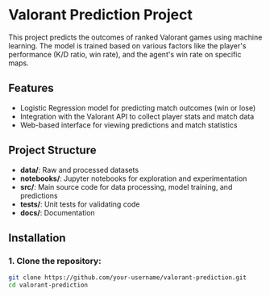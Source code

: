 # Valorant Prediction Project

This project predicts the outcomes of ranked Valorant games using machine learning. The model is trained based on various factors like the player's performance (K/D ratio, win rate), and the agent's win rate on specific maps.

## Features
- Logistic Regression model for predicting match outcomes (win or lose)
- Integration with the Valorant API to collect player stats and match data
- Web-based interface for viewing predictions and match statistics

## Project Structure
- **data/**: Raw and processed datasets
- **notebooks/**: Jupyter notebooks for exploration and experimentation
- **src/**: Main source code for data processing, model training, and predictions
- **tests/**: Unit tests for validating code
- **docs/**: Documentation

## Installation

### 1. Clone the repository:
```bash
git clone https://github.com/your-username/valorant-prediction.git
cd valorant-prediction

